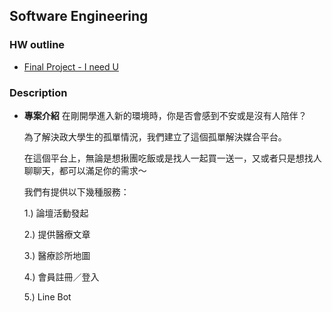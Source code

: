 ## Software Engineering

### HW outline
- [Final Project - I need U](https://github.com/yuu0223/FastAPI_Backend)

### Description
- **專案介紹**
  在剛開學進入新的環境時，你是否會感到不安或是沒有人陪伴？
  
  為了解決政大學生的孤單情況，我們建立了這個孤單解決媒合平台。
  
  在這個平台上，無論是想揪團吃飯或是找人一起買一送一，又或者只是想找人聊聊天，都可以滿足你的需求～
  
  我們有提供以下幾種服務：
  
  1.) 論壇活動發起
  
  2.) 提供醫療文章
  
  3.) 醫療診所地圖
  
  4.) 會員註冊／登入
  
  5.) Line Bot
